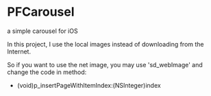 # PFCarousel
a simple carousel for iOS

In this project, I use the local images instead of downloading from the Internet. 

So if you want to use the net image, you may use 'sd_webImage' and change the code in method:

  - (void)p_insertPageWithItemIndex:(NSInteger)index



